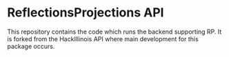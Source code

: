 ReflectionsProjections API
================
This repository contains the code which runs the backend supporting RP. It is forked from the HackIllinois API where main development for this package occurs.
